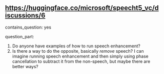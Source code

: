 ## https://huggingface.co/microsoft/speecht5_vc/discussions/6

contains_question: yes

question_part: 
1. Do anyone have examples of how to run speech enhancement?
2. Is there a way to do the opposite, basically *remove* speech? I can imagine running speech enhancement and then simply using phase cancellation to subtract it from the non-speech, but maybe there are better ways?